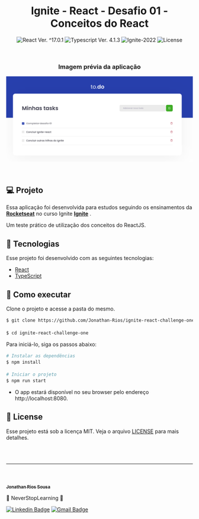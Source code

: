 <h1 align="center">Ignite - React - Desafio 01 - Conceitos do React</h1>

<p align="center">
  <img 
    src="https://img.shields.io/badge/React-%5E17.0.1-blue" 
    alt="React Ver. ^17.0.1"
  />
  <img 
    src="https://img.shields.io/badge/Typescript-%5E4.1.3-blue"
    alt="Typescript Ver. 4.1.3" 
  />
  <img
    src="https://img.shields.io/badge/Ignite-2022-green" 
    alt="Ignite-2022"
  />
  <img 
    alt="License"
    src="https://img.shields.io/static/v1?label=license&message=MIT&color=E51C44&labelColor=0A1033"
  />
</p>

<br>

<h3 align="center">Imagem prévia da aplicação</h3>

![cover](.github/project-preview.png?style=flat)

<br>

## 💻 Projeto
Essa aplicação foi desenvolvida para estudos seguindo os ensinamentos da **[Rocketseat](https://www.rocketseat.com.br/)** no curso Ignite **[Ignite](https://www.rocketseat.com.br/ignite)** .

Um teste prático de utilização dos conceitos do ReactJS.

## 🧪 Tecnologias

Esse projeto foi desenvolvido com as seguintes tecnologias:

- [React](https://reactjs.org)
- [TypeScript](https://www.typescriptlang.org/)


## 🚀 Como executar

Clone o projeto e acesse a pasta do mesmo.

```bash
$ git clone https://github.com/Jonathan-Rios/ignite-react-challenge-one.git

$ cd ignite-react-challenge-one
```

Para iniciá-lo, siga os passos abaixo:
```bash
# Instalar as dependências
$ npm install

# Iniciar o projeto
$ npm run start
```
- O app estará disponível no seu browser pelo endereço http://localhost:8080.

## 📝 License

Esse projeto está sob a licença MIT. Veja o arquivo [LICENSE](./LICENSE.md) para mais detalhes.

<br />


<br />

---
<br />

<a href="https://github.com/Jonathan-Rios">
 <img src="https://github.com/Jonathan-Rios.png" width="100px;" alt="" />
 <br />
 <sub><b>Jonathan Rios Sousa</b></sub></a>

💠 NeverStopLearning 💠

[![Linkedin Badge](https://img.shields.io/badge/-Jonathan-blue?style=flat-square&logo=Linkedin&logoColor=white&link=https://www.linkedin.com/in/jonathan-rios-sousa-19b3431b6/)](https://www.linkedin.com/in/jonathan-rios-sousa-19b3431b6/) 
[![Gmail Badge](https://img.shields.io/badge/-jonathan.riosousa@gmail.com-c14438?style=flat-square&logo=Gmail&logoColor=white&link=mailto:jonathan.riosousa@gmail.com)](mailto:jonathan.riosousa@gmail.com)